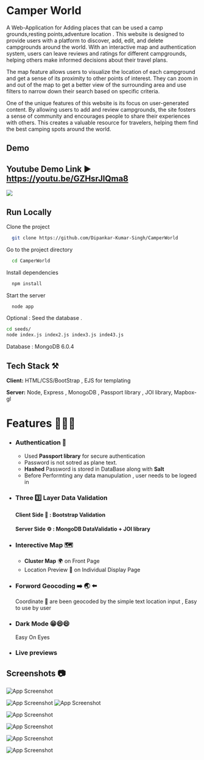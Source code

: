 
# Camper World

A Web-Application for Adding places that can be used a camp grounds,resting points,adventure location . 
 This website is designed to provide users with a platform to discover, add, edit, and delete campgrounds around the world. With an interactive map and authentication system, users can leave reviews and ratings for different campgrounds, helping others make informed decisions about their travel plans.

The map feature allows users to visualize the location of each campground and get a sense of its proximity to other points of interest. They can zoom in and out of the map to get a better view of the surrounding area and use filters to narrow down their search based on specific criteria.

One of the unique features of this website is its focus on user-generated content. By allowing users to add and review campgrounds, the site fosters a sense of community and encourages people to share their experiences with others. This creates a valuable resource for travelers, helping them find the best camping spots around the world.


## Demo


## Youtube Demo Link ▶️  https://youtu.be/GZHsrJlQma8

[![](https://markdown-videos.deta.dev/youtube/GZHsrJlQma8)](https://youtu.be/GZHsrJlQma8)
## Run Locally

Clone the project

```bash
  git clone https://github.com/Dipankar-Kumar-Singh/CamperWorld
```

Go to the project directory

```bash
  cd CamperWorld
```

Install dependencies

```bash
  npm install
```

Start the server

```bash
  node app
```

 Optional : Seed the database . 
```bash
cd seeds/
node index.js index2.js index3.js inde43.js
```

Database  : MongoDB 6.0.4

## Tech Stack ⚒️

**Client:** HTML/CSS/BootStrap , EJS for templating

**Server:** Node, Express , MonogoDB , Passport library , JOI library, Mapbox-gl


# Features 🔅💎🔅

- ### Authentication  🔐
   - Used __Passport library__ for secure authentication 
   - Password is not sotred as plane text.
   - __Hashed__ Password is stored in DataBase along with __Salt__ 
   - Before Performting any data manupulation , user needs to be logeed in 
-  ### Three 3️⃣ Layer Data Validation
    #### Client Side 👤 : Bootstrap Validation 
    #### Server Side ⚙️ : MongoDB DataValidatio + JOI library 
- ### Interective Map 🗺️
    - __Cluster Map__ 🌍 on Front Page  
    - Location Preview 📌 on Individual Display Page
  
- ### Forword Geocoding  ➡️ 🌏 ⬅️ 
    Coordinate 📌 are been geocoded by the simple text location input , Easy to use by user

- ### Dark Mode 😁😄😄
    Easy On Eyes 
- ### Live previews

 


## Screenshots 📷
![App Screenshot](https://i.ibb.co/ZfPmk2c/Hight-quility-Screen-Short.png  )

![App Screenshot]( https://i.ibb.co/jk43Fyp/Index-Page.png )
![App Screenshot](https://i.ibb.co/z27xfLJ/Map-Zoomed.png)



![App Screenshot](https://i.ibb.co/TR7svM4/Index-all-location.png  )

![App Screenshot](https://i.ibb.co/kJmh62t/showPage.png)


![App Screenshot](https://i.ibb.co/4VkDmBG/register.png)


![App Screenshot](https://i.ibb.co/DGLXwV0/Login-Page.png)


